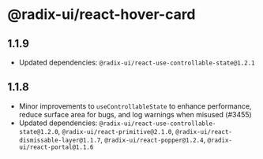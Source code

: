 # @radix-ui/react-hover-card

## 1.1.9

- Updated dependencies: `@radix-ui/react-use-controllable-state@1.2.1`

## 1.1.8

- Minor improvements to `useControllableState` to enhance performance, reduce surface area for bugs, and log warnings when misused (#3455)
- Updated dependencies: `@radix-ui/react-use-controllable-state@1.2.0`, `@radix-ui/react-primitive@2.1.0`, `@radix-ui/react-dismissable-layer@1.1.7`, `@radix-ui/react-popper@1.2.4`, `@radix-ui/react-portal@1.1.6`
